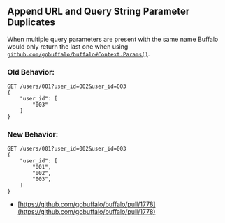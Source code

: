 ## Append URL and Query String Parameter Duplicates

When multiple query parameters are present with the same name Buffalo would only return the last one when using [`github.com/gobuffalo/buffalo#Context.Params()`](https://godoc.org/github.com/gobuffalo/buffalo#Context.Params()).

### Old Behavior:

```text
GET /users/001?user_id=002&user_id=003
{
    "user_id": [
        "003"
    ]
}
```

### New Behavior:

```text
GET /users/001?user_id=002&user_id=003
{
    "user_id": [
        "001",
        "002",
        "003",
    ]
}
```

* [https://github.com/gobuffalo/buffalo/pull/1778](https://github.com/gobuffalo/buffalo/pull/1778)
